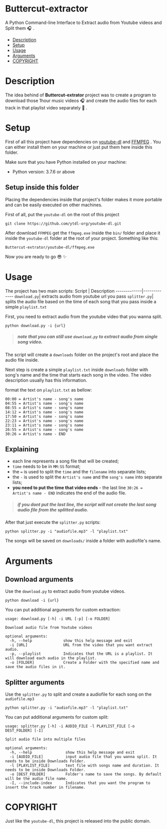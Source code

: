 # Buttercut-extractor
A Python Command-line Interface to Extract audio from Youtube videos and Split them :headphones: .

- [Description](#description)
- [Setup](#setup)
- [Usage](#usage)
- [Arguments](#arguments)
- [COPYRIGHT](#copyright)

# Description
The idea behind of **Buttercut-extrator** project was to create a program to download those  1hour music videos :headphones: and create the audio files for each track in that playlist video separately :musical_note: .

# Setup
First of all this project have dependencies on [youtube-dl](https://github.com/ytdl-org/youtube-dl) and [FFMPEG](https://www.ffmpeg.org/download.html) . You can either install them on your machine or just put them here inside this folder.

Make sure that you have Python installed on your machine:
* Python version: 3.7.6 or above

## Setup inside this folder
Placing the dependencies inside that project's folder makes it more portable and can be easily executed on other machines.

First of all, put the `youtube-dl` on the root of this project
```
git clone https://github.com/ytdl-org/youtube-dl.git
```

After download `FFMPEG` get the `ffmpeg.exe` inside the `bin/` folder and place it inside the `youtube-dl` folder at the root of your project. Something like this:
```
Buttercut-extrator/youtube-dl/ffmpeg.exe
```

Now you are ready to go :sunglasses: :sparkles:

# Usage
The project has two main scripts:
Script       | Description
-------------|-------------
`download.py`| extracts audio from youtube url you pass
`splitter.py`| splits the audio file based on the time of each song that you pass inside a simple `playlist.txt`

First, you need to extract audio from the youtube video that you wanna split.
```
python download.py -i {url}
```

> ##### note that you can still use `download.py` to extract audio from single song video.

The script will create a `downloads` folder on the project's root and place the audio file inside.

Next step is create a simple `playlist.txt` inside `downloads` folder with song's name and the time that starts each song in the video. The video description usually has this information.

format the text on `playlist.txt` as bellow:
```
00:00 = Artist's name - song's name
04:55 = Artist's name - song's name
08:55 = Artist's name - song's name
14:12 = Artist's name - song's name
17:50 = Artist's name - song's name
22:23 = Artist's name - song's name
23:11 = Artist's name - song's name
26:55 = Artist's name - song's name
30:26 = Artist's name - END
```

## Explaining
* each line represents a song file that will be created;
* `time` needs to be in `MM:SS` format;
* the `=` is used to split the `time` and the `filename` into separate lists;
* the `-` is used to split the `Artist's name` and the `song's name` into separate lists;
* **you need to put the time that video ends** - the last line `30:26 = Artist's name - END` indicates the end of the audio file.

> ##### if you dont put the last line, the script will not create the last song audio file from the splitted audio.

After that just execute the `splitter.py` scripts:
```
python splitter.py -i "audiofile.mp3" -l "playlist.txt"
```

The songs will be saved on `downloads/` inside a folder with audiofile's name.

# Arguments

## Download arguments

Use the `download.py` to extract audio from youtube videos.
```
python download -i {url}
```

You can put additional arguments for custom extraction:
```
usage: download.py [-h] -i URL [-p] [-o FOLDER]

Download audio file from Youtube videos        

optional arguments:
  -h, --help              show this help message and exit
  -i [URL]                URL from the video that you want extract audio.
  -p, --playlist          Indicates that the URL is a playlist. It will download each audio in the playlist.
  -o [FOLDER]             Create a Folder with the specified name and save the audio files in it.
```

## Splitter arguments

Use the `splitter.py` to split and create a audiofile for each song on the `audiofile.mp3`

```
python splitter.py -i "audiofile.mp3" -l "playlist.txt"
```

You can put additional arguments for custom split:
```
usage: splitter.py [-h] -i AUDIO_FILE -l PLAYLIST_FILE [-o DEST_FOLDER] [-I]

Split audio file into multiple files

optional arguments:
  -h, --help               show this help message and exit
  -i [AUDIO_FILE]          input audio file that you wanna split. It needs to be inside Downloads Folder.
  -l [PLAYLIST_FILE]       text file with songs name and duration. It needs to be inside Downloads Folder.
  -o [DEST_FOLDER]         Folder's name to save the songs. By default will be the audio file name.
  -I, --include-index      Indicates that you want the program to insert the track number in filename.
```

# COPYRIGHT

Just like the `youtube-dl`, this project is released into the public domain.
